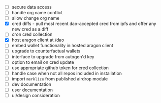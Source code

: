- [ ] secure data access
- [ ] handle org name conflict
- [ ] allow change org name
- [x] cred diffs - pull most recent dao-accepted cred from ipfs and offer any new cred as a diff
- [ ] cron cred collection
- [x] host aragon client at /dao
- [ ] embed wallet functionality in hosted aragon client
- [ ] upgrade to counterfactual wallets
- [ ] interface to upgrade from autogen'd key
- [ ] option to email on cred update
- [ ] use appropriate github token for cred collection
- [ ] handle case when not all repos included in installation
- [ ] import `merklize` from published airdrop module
- [ ] dev documentation
- [ ] user documentation
- [ ] ui/design consideration
